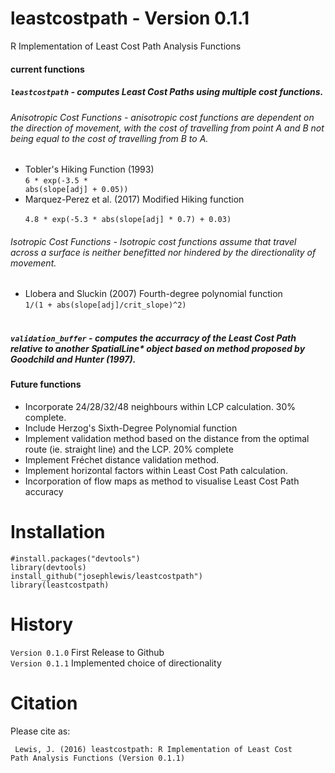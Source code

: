 # leastcostpath - Version 0.1.1

R Implementation of Least Cost Path Analysis Functions

#### current functions
##### <code>leastcostpath</code> - computes Least Cost Paths using multiple cost functions.</b>

###### Anisotropic Cost Functions -  anisotropic cost functions are dependent on the direction of movement, with the cost of travelling from point A and B not being equal to the cost of travelling from B to A.
 * Tobler's Hiking Function (1993)</b><br /> 
<code>6 * exp(-3.5 * abs(slope[adj] + 0.05))</code><br />
 * Marquez-Perez et al. (2017) Modified Hiking function<br />
<code> 4.8 * exp(-5.3 * abs(slope[adj] * 0.7) + 0.03)</code><br />

###### Isotropic Cost Functions - Isotropic cost functions assume that travel across a surface is neither benefitted nor hindered by the directionality of movement.
 * Llobera and Sluckin (2007) Fourth-degree polynomial function<br /> 
<code>1/(1 + abs(slope[adj]/crit_slope)^2)</code><br /><br />

##### <code>validation_buffer</code> - computes the accurracy of the Least Cost Path relative to another SpatialLine* object based on method proposed by Goodchild and Hunter (1997).

#### Future functions
* Incorporate 24/28/32/48 neighbours within LCP calculation. 30% complete.
* Include Herzog's Sixth-Degree Polynomial function 
* Implement validation method based on the distance from the optimal route (ie. straight line) and the LCP. 20% complete
* Implement Fréchet distance validation method. 
* Implement horizontal factors within Least Cost Path calculation.
* Incorporation of flow maps as method to visualise Least Cost Path accuracy

# Installation

<code>#install.packages("devtools")</code><br />
<code>library(devtools)</code><br />
<code>install_github("josephlewis/leastcostpath")</code><br />
<code>library(leastcostpath)</code>

# History

<code>Version 0.1.0</code> First Release to Github<br />
<code>Version 0.1.1</code> Implemented choice of directionality

# Citation

Please cite as:

<code> Lewis, J. (2016) leastcostpath: R Implementation of Least Cost Path Analysis Functions (Version 0.1.1)</code>
